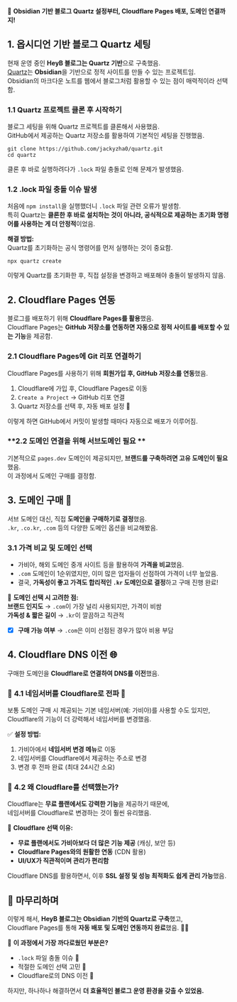 🚀 **Obsidian 기반 블로그 Quartz 설정부터, Cloudflare Pages 배포, 도메인 연결까지!**

## **1. 옵시디언 기반 블로그 Quartz 세팅**

현재 운영 중인 **HeyB 블로그는 Quartz 기반**으로 구축했음.  
[Quartz](https://github.com/jackyzha0/quartz)는 **Obsidian**을 기반으로 정적 사이트를 만들 수 있는 프로젝트임.  
Obsidian의 마크다운 노트를 웹에서 블로그처럼 활용할 수 있는 점이 매력적이라 선택함.

###  **1.1 Quartz 프로젝트 클론 후 시작하기**

블로그 세팅을 위해 Quartz 프로젝트를 클론해서 사용했음.  
GitHub에서 제공하는 Quartz 저장소를 활용하여 기본적인 세팅을 진행했음.

```
git clone https://github.com/jackyzha0/quartz.git
cd quartz
```

클론 후 바로 실행하려다가 `.lock` 파일 충돌로 인해 문제가 발생했음.

###  **1.2 .lock 파일 충돌 이슈 발생**

처음에 `npm install`을 실행했더니 `.lock` 파일 관련 오류가 발생함.  
특히 Quartz는 **클론한 후 바로 설치하는 것이 아니라, 공식적으로 제공하는 초기화 명령어를 사용하는 게 더 안정적**이었음.

 **해결 방법:**  
Quartz를 초기화하는 공식 명령어를 먼저 실행하는 것이 중요함.

```
npx quartz create
```

이렇게 Quartz를 초기화한 후, 직접 설정을 변경하고 배포해야 충돌이 발생하지 않음.

## 2. Cloudflare Pages 연동 
블로그를 배포하기 위해 **Cloudflare Pages를 활용**했음.  
Cloudflare Pages는 **GitHub 저장소를 연동하면 자동으로 정적 사이트를 배포할 수 있는 기능**을 제공함.

###  **2.1 Cloudflare Pages에 Git 리포 연결하기**

Cloudflare Pages를 사용하기 위해 **회원가입 후, GitHub 저장소를 연동**했음.

1. Cloudflare에 가입 후, Cloudflare Pages로 이동
2. `Create a Project` → GitHub 리포 연결
3. Quartz 저장소를 선택 후, 자동 배포 설정 🎉

이렇게 하면 GitHub에서 커밋이 발생할 때마다 자동으로 배포가 이루어짐.

### **2.2 도메인 연결을 위해 서브도메인 필요 **

기본적으로 `pages.dev` 도메인이 제공되지만, **브랜드를 구축하려면 고유 도메인이 필요**했음.  
이 과정에서 도메인 구매를 결정함.

## **3. 도메인 구매 💸**

서브 도메인 대신, 직접 **도메인을 구매하기로 결정**했음.  
`.kr`, `.co.kr`, `.com` 등의 다양한 도메인 옵션을 비교해봤음.

### **3.1 가격 비교 및 도메인 선택**

- 가비아, 해외 도메인 중개 사이트 등을 활용하여 **가격을 비교**했음.
- `.com` 도메인이 1순위였지만, 이미 많은 업자들이 선점하여 가격이 너무 높았음.
- 결국, **가독성이 좋고 가격도 합리적인 `.kr` 도메인으로 결정**하고 구매 진행 완료!

📌 **도메인 선택 시 고려한 점:**  
 **브랜드 인지도** → `.com`이 가장 널리 사용되지만, 가격이 비쌈  
 **가독성 & 짧은 길이** → `.kr`이 깔끔하고 직관적  
 - [x] **구매 가능 여부** → `.com`은 이미 선점된 경우가 많아 비용 부담

## **4. Cloudflare DNS 이전 🌐**

구매한 도메인을 **Cloudflare로 연결하여 DNS를 이전**했음.

### 🔹 **4.1 네임서버를 Cloudflare로 전파 🚀**

보통 도메인 구매 시 제공되는 기본 네임서버(예: 가비아)를 사용할 수도 있지만,  
Cloudflare의 기능이 더 강력해서 네임서버를 변경했음.

✅ **설정 방법:**

1. 가비아에서 **네임서버 변경 메뉴**로 이동
2. 네임서버를 Cloudflare에서 제공하는 주소로 변경
3. 변경 후 전파 완료 (최대 24시간 소요)

### 🔹 **4.2 왜 Cloudflare를 선택했는가?**

Cloudflare는 **무료 플랜에서도 강력한 기능**을 제공하기 때문에,  
네임서버를 Cloudflare로 변경하는 것이 훨씬 유리했음.

📌 **Cloudflare 선택 이유:**

- **무료 플랜에서도 가비아보다 더 많은 기능 제공** (캐싱, 보안 등)
- **Cloudflare Pages와의 원활한 연동** (CDN 활용)
- **UI/UX가 직관적이며 관리가 편리함**

Cloudflare DNS를 활용하면서, 이후 **SSL 설정 및 성능 최적화도 쉽게 관리 가능**했음.

## **📝 마무리하며**

이렇게 해서, **HeyB 블로그는 Obsidian 기반의 Quartz로 구축**했고,  
Cloudflare Pages를 통해 **자동 배포 및 도메인 연동까지 완료**했음. 🚀✨

📌 **이 과정에서 가장 까다로웠던 부분은?**

- `.lock` 파일 충돌 이슈 🔧
- 적절한 도메인 선택 고민 🤔
- Cloudflare로의 DNS 이전 📡

하지만, 하나하나 해결하면서 **더 효율적인 블로그 운영 환경을 갖출 수 있었음.**